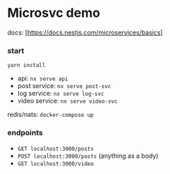 

# Microsvc demo

docs: [https://docs.nestjs.com/microservices/basics]

### start
`yarn install`

- api: `nx serve api`
- post service: `nx serve post-svc`
- log service: `nx serve log-svc`
- video service: `nx serve video-svc`

redis/nats: `docker-compose up`

### endpoints
- `GET localhost:3000/posts`
- `POST localhost:3000/posts` (anything as a body)
- `GET localhost:3000/video`